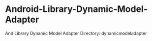 # Android-Library-Dynamic-Model-Adapter
And Library Dynamic Model Adapter
Directory: dynamicmodeladapter
